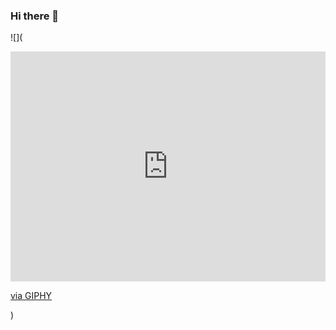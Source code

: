 ### Hi there 👋

![](<div style="width:100%;height:0;padding-bottom:73%;position:relative;"><iframe src="https://giphy.com/embed/bi6RQ5x3tqoSI" width="100%" height="100%" style="position:absolute" frameBorder="0" class="giphy-embed" allowFullScreen></iframe></div><p><a href="https://giphy.com/gifs/computer-cowboy-bebop-bi6RQ5x3tqoSI">via GIPHY</a></p>)

<!--
**MrYunusEmre/MrYunusEmre** is a ✨ _special_ ✨ repository because its `README.md` (this file) appears on your GitHub profile.

Here are some ideas to get you started:

- 🔭 I’m currently working on ...
- 🌱 I’m currently learning ...
- 👯 I’m looking to collaborate on ...
- 🤔 I’m looking for help with ...
- 💬 Ask me about ...
- 📫 How to reach me: ...
- 😄 Pronouns: ...
- ⚡ Fun fact: ...
-->
